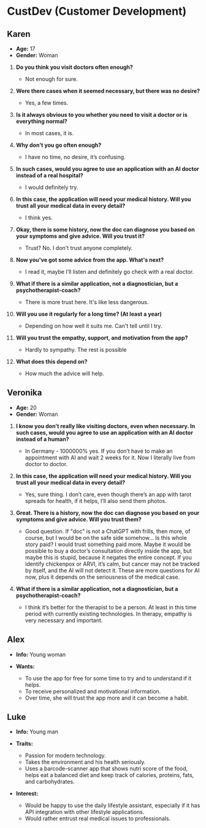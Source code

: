 # CustDev (Customer Development)

## Karen

- **Age:** 17
- **Gender:** Woman

1. **Do you think you visit doctors often enough?**

   - Not enough for sure.

2. **Were there cases when it seemed necessary, but there was no desire?**

   - Yes, a few times.

3. **Is it always obvious to you whether you need to visit a doctor or is everything normal?**

   - In most cases, it is.

4. **Why don't you go often enough?**

   - I have no time, no desire, it’s confusing.

5. **In such cases, would you agree to use an application with an AI doctor instead of a real hospital?**

   - I would definitely try.

6. **In this case, the application will need your medical history. Will you trust all your medical data in every detail?**

   - I think yes.

7. **Okay, there is some history, now the doc can diagnose you based on your symptoms and give advice. Will you trust it?**

   - Trust? No. I don't trust anyone completely.

8. **Now you've got some advice from the app. What's next?**

   - I read it, maybe I’ll listen and definitely go check with a real doctor.

9. **What if there is a similar application, not a diagnostician, but a psychotherapist-coach?**

   - There is more trust here. It's like less dangerous.

10. **Will you use it regularly for a long time? (At least a year)**

    - Depending on how well it suits me. Can't tell until I try.

11. **Will you trust the empathy, support, and motivation from the app?**

    - Hardly to sympathy. The rest is possible

12. **What does this depend on?**

    - How much the advice will help.

## Veronika

- **Age:** 20
- **Gender:** Woman

1. **I know you don’t really like visiting doctors, even when necessary. In such cases, would you agree to use an application with an AI doctor instead of a human?**

   - In Germany - 1000000% yes. If you don’t have to make an appointment with AI and wait 2 weeks for it. Now I literally live from doctor to doctor.

2. **In this case, the application will need your medical history. Will you trust all your medical data in every detail?**

   - Yes, sure thing. I don’t care, even though there’s an app with tarot spreads for health, if it helps, I’ll also send them photos.

3. **Great. There is a history, now the doc can diagnose you based on your symptoms and give advice. Will you trust them?**

   - Good question. If "doc" is not a ChatGPT with frills, then more, of course, but I would be on the safe side somehow... Is this whole story paid? I would trust something paid more. Maybe it would be possible to buy a doctor’s consultation directly inside the app, but maybe this is stupid, because it negates the entire concept. If you identify chickenpox or ARVI, it’s calm, but cancer may not be tracked by itself, and the AI will not detect it. These are more questions for AI now, plus it depends on the seriousness of the medical case.

4. **What if there is a similar application, not a diagnostician, but a psychotherapist-coach?**
   - I think it’s better for the therapist to be a person. At least in this time period with currently existing technologies. In therapy, empathy is very necessary and important.

## Alex

- **Info:** Young woman

- **Wants:**

   - To use the app for free for some time to try and to understand if it helps.
   - To receive personalized and motivational information.
   - Over time, she will trust the app more and it can become a habit.

## Luke

- **Info:** Young man

- **Traits:**

   - Passion for modern technology.
   - Takes the environment and his health seriously.
   - Uses a barcode-scanner app that shows nutri score of the food, helps eat a balanced diet and keep track of calories, proteins, fats, and carbohydrates.

- **Interest:**

   - Would be happy to use the daily lifestyle assistant, especially if it has API integration with other lifestyle applications.
   - Would rather entrust real medical issues to professionals.

